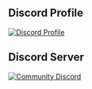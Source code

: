## Discord Profile
[![Discord Profile](https://discord.c99.nl/widget/theme-1/711712752246325343.png)](https://discord.com/users/483357154502377473)

## Discord Server
[![Community Discord](https://discordapp.com/api/guilds/993641348022407280/widget.png?style=banner2)](https://discord.gg/VRAYSTb9v9)
